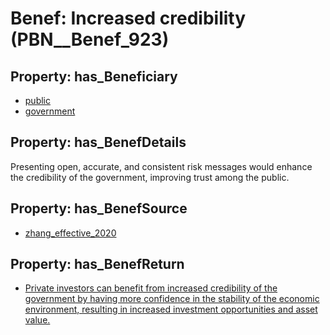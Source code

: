 # Benef: __Increased credibility__ (PBN__Benef_923)

## Property: has_Beneficiary

* [public](../Stakeholder/PBN__Stakeholder_52)
* [government](../Stakeholder/PBN__Stakeholder_73)

## Property: has_BenefDetails

Presenting open, accurate, and consistent risk messages would enhance the credibility of the government, improving trust among the public.

## Property: has_BenefSource

* [zhang_effective_2020](../Article/PBN__Article_188)

## Property: has_BenefReturn

* [Private investors can benefit from increased credibility of the government by having more confidence in the stability of the economic environment, resulting in increased investment opportunities and asset value.](../BenefReturn/PBN__BenefReturn_1012)

